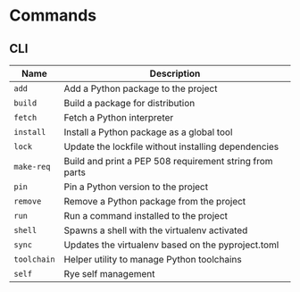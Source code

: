 # Commands

## CLI

| Name | Description |
| -------- | -------- |
| `add` | Add a Python package to the project |
| `build` | Build a package for distribution |
| `fetch` | Fetch a Python interpreter |
| `install` | Install a Python package as a global tool |
| `lock` | Update the lockfile without installing dependencies |
| `make-req` | Build and print a PEP 508 requirement string from parts |
| `pin` | Pin a Python version to the project |
| `remove` | Remove a Python package from the project |
| `run` | Run a command installed to the project |
| `shell` | Spawns a shell with the virtualenv activated |
| `sync` | Updates the virtualenv based on the pyproject.toml |
| `toolchain` | Helper utility to manage Python toolchains |
| `self` | Rye self management |